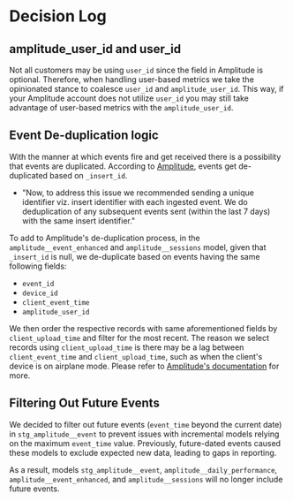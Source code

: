 # Decision Log
## amplitude_user_id and user_id
Not all customers may be using `user_id` since the field in Amplitude is optional. Therefore, when handling user-based metrics we take the opinionated stance to coalesce `user_id` and `amplitude_user_id`. This way, if your Amplitude account does not utilize `user_id` you may still take advantage of user-based metrics with the `amplitude_user_id`.

## Event De-duplication logic
With the manner at which events fire and get received there is a possibility that events are duplicated. According to [Amplitude](https://amplitude.engineering/dedupe-events-at-scale-f9e416e46ca9), events get de-duplicated based on `_insert_id`.

- "Now, to address this issue we recommended sending a unique identifier viz. insert identifier with each ingested event. We do deduplication of any subsequent events sent (within the last 7 days) with the same insert identifier."

To add to Amplitude's de-duplication process, in the `amplitude__event_enhanced` and `amplitude__sessions` model, given that `_insert_id` is null, we de-duplicate based on events having the same following fields:
- `event_id`
- `device_id`
- `client_event_time`
- `amplitude_user_id`

We then order the respective records with same aforementioned fields by `client_upload_time` and filter for the most recent. The reason we select records using `client_upload_time` is there may be a lag between `client_event_time` and `client_upload_time`, such as when the client's device is on airplane mode. Please refer to [Amplitude's documentation](https://help.amplitude.com/hc/en-us/articles/229313067#Raw-Data-Fields) for more.

## Filtering Out Future Events 
We decided to filter out future events (`event_time` beyond the current date) in `stg_amplitude__event` to prevent issues with incremental models relying on the maximum `event_time` value. Previously, future-dated events caused these models to exclude expected new data, leading to gaps in reporting.  
 
As a result, models `stg_amplitude__event`, `amplitude__daily_performance`, `amplitude__event_enhanced`, and `amplitude__sessions` will no longer include future events.